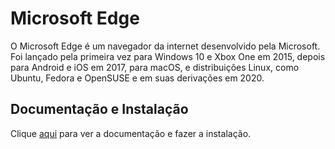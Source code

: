 # Microsoft Edge

O Microsoft Edge é um navegador da internet desenvolvido pela Microsoft. Foi lançado pela primeira vez para Windows 10 e Xbox One em 2015, depois para Android e iOS em 2017, para macOS, e distribuições Linux, como Ubuntu, Fedora e OpenSUSE e em suas derivações em 2020.

## Documentação e Instalação

Clique [aqui](https://www.microsoft.com/pt-br/edge) para ver a documentação e fazer a instalação.